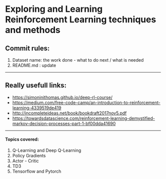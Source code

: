 # Exploring and Learning Reinforcement Learning techniques and methods

## Commit rules:

1. Dataset name: the work done - what to do next / what is needed
2. README.md : update

-----

## Really usefull links: 

  - https://simoninithomas.github.io/deep-rl-course/
  - https://medium.com/free-code-camp/an-introduction-to-reinforcement-learning-4339519de419
  - http://incompleteideas.net/book/bookdraft2017nov5.pdf
  - https://towardsdatascience.com/reinforcement-learning-demystified-markov-decision-processes-part-1-bf00dda41690

----- 

#### Topics covered:

1. Q-Learning and Deep Q-Learning
2. Policy Gradients
3. Actor - Critic
4. TD3
5. Tensorflow and Pytorch
